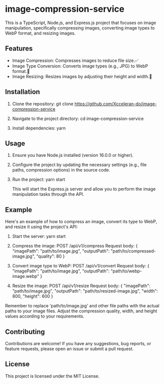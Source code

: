 # image-compression-service

This is a TypeScript, Node.js, and Express.js project that focuses on image manipulation, specifically compressing images, converting image types to WebP format, and resizing images.

## Features

- Image Compression: Compresses images to reduce file size.✅
- Image Type Conversion: Converts image types (e.g., JPG) to WebP format.👷
- Image Resizing: Resizes images by adjusting their height and width.👷

## Installation

1. Clone the repository:
   git clone https://github.com/Xcceleran-do/image-compression-service

2. Navigate to the project directory:
   cd image-compression-service

3. Install dependencies:
   yarn

## Usage

1. Ensure you have Node.js installed (version 16.0.0 or higher).

2. Configure the project by updating the necessary settings (e.g., file paths, compression options) in the source code.

3. Run the project:
   yarn start

   This will start the Express.js server and allow you to perform the image manipulation tasks through the API.

## Example

Here's an example of how to compress an image, convert its type to WebP, and resize it using the project's API:

1. Start the server:
   yarn start

2. Compress the image:
   POST /api/v1/compress
   Request body: { "imagePath": "path/to/image.jpg", "outputPath": "path/to/compressed-image.jpg", "quality": 80 }

3. Convert image type to WebP:
   POST /api/v1/convert
   Request body: { "imagePath": "path/to/image.jpg", "outputPath": "path/to/webp-image.webp" }

4. Resize the image:
   POST /api/v1/resize
   Request body: { "imagePath": "path/to/image.jpg", "outputPath": "path/to/resized-image.jpg", "width": 800, "height": 600 }

Remember to replace 'path/to/image.jpg' and other file paths with the actual paths to your image files. Adjust the compression quality, width, and height values according to your requirements.

## Contributing

Contributions are welcome! If you have any suggestions, bug reports, or feature requests, please open an issue or submit a pull request.

## License

This project is licensed under the MIT License.
